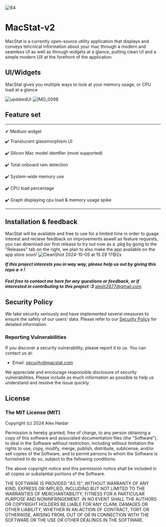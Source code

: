 ![64](https://github.com/user-attachments/assets/c05acf8b-7305-4eca-8179-df93da4d6b4b)  
# MacStat-v2 # 


MacStat is a currently open-source utility application that displays and conveys tehcnical information about your mac through a modern and seamless UI as well as through widgets at a glance, putting clean UI and a simple modern UX at the forefront of the application.


## UI/Widgets ##


 MacStat gives you multiple ways to look at your memory usage, or CPU load at a glance

![updatedUI](https://github.com/user-attachments/assets/ce1f0404-1519-4677-a490-6f52a4af920a)
![IMG_0098](https://github.com/user-attachments/assets/21327cd0-bced-4523-858d-117229ccc3a6)




## Feature set ##
___
✔ Medium widget

✔️ Translucent glassmorphism UI

✔️ Silicon Mac model identfier (most supported)

✔️ Total onboard ram detection

✔️ System-wide memory use 

✔️ CPU load percentage

✔️ Graph displaying cpu load & memory usage spike


___

## Installation & feedback ##

MacStat will be available and free to use for a limited time in order to guage interest and recieve feedback on improvements aswell as feature requests, you can download our first release to try out now as a .pkg by going to the "Releases" tab on the right, we plan to also make the app available on the app store soon!
![CleanShot 2024-10-05 at 15 29 17@2x](https://github.com/user-attachments/assets/9944bca1-3feb-432a-93f2-e431b04a6004)



***If this project interests you in way way, please help us out by giving this repo a ⭐️ !***

***Feel free to contact me here for any questions or feedback, or if interested in contributing to this project :3***
alexh2877@gmail.com

## Security Policy ##

We take security seriously and have implemented several measures to ensure the safety of our users' data. Please refer to our [Security Policy](SECURITY.md) for detailed information.

### Reporting Vulnerabilities ###

If you discover a security vulnerability, please report it to us. You can contact us at:
- Email: security@macstat.com

We appreciate and encourage responsible disclosure of security vulnerabilities. Please include as much information as possible to help us understand and resolve the issue quickly.

## License ##
### The MIT License (MIT)

Copyright (c) 2024 Alex Haidar

Permission is hereby granted, free of charge, to any person obtaining a copy of this software and associated documentation files (the "Software"), to deal in the Software without restriction, including without limitation the rights to use, copy, modify, merge, publish, distribute, sublicense, and/or sell copies of the Software, and to permit persons to whom the Software is furnished to do so, subject to the following conditions:

The above copyright notice and this permission notice shall be included in all copies or substantial portions of the Software.

THE SOFTWARE IS PROVIDED "AS IS", WITHOUT WARRANTY OF ANY KIND, EXPRESS OR IMPLIED, INCLUDING BUT NOT LIMITED TO THE WARRANTIES OF MERCHANTABILITY, FITNESS FOR A PARTICULAR PURPOSE AND NONINFRINGEMENT. IN NO EVENT SHALL THE AUTHORS OR COPYRIGHT HOLDERS BE LIABLE FOR ANY CLAIM, DAMAGES OR OTHER LIABILITY, WHETHER IN AN ACTION OF CONTRACT, TORT OR OTHERWISE, ARISING FROM, OUT OF OR IN CONNECTION WITH THE SOFTWARE OR THE USE OR OTHER DEALINGS IN THE SOFTWARE.

